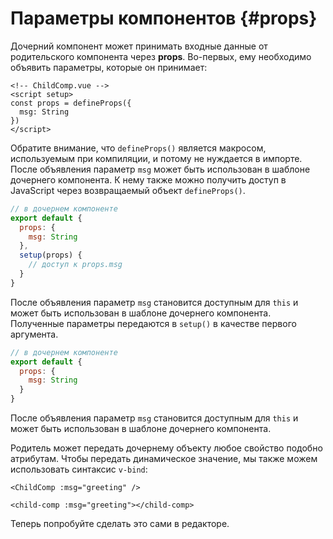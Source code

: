 # Параметры компонентов {#props}

Дочерний компонент может принимать входные данные от родительского компонента через **props**. Во-первых, ему необходимо объявить параметры, которые он принимает:

<div class="composition-api">
<div class="sfc">

```vue
<!-- ChildComp.vue -->
<script setup>
const props = defineProps({
  msg: String
})
</script>
```

Обратите внимание, что `defineProps()` является макросом, используемым при компиляции, и потому не нуждается в импорте. После объявления параметр `msg` может быть использован в шаблоне дочернего компонента. К нему также можно получить доступ в JavaScript через возвращаемый объект `defineProps()`.

</div>

<div class="html">

```js
// в дочернем компоненте
export default {
  props: {
    msg: String
  },
  setup(props) {
    // доступ к props.msg
  }
}
```

После объявления параметр `msg` становится доступным для `this` и может быть использован в шаблоне дочернего компонента. Полученные параметры передаются в `setup()` в качестве первого аргумента.

</div>

</div>

<div class="options-api">

```js
// в дочернем компоненте
export default {
  props: {
    msg: String
  }
}
```

После объявления параметр `msg` становится доступным для `this` и может быть использован в шаблоне дочернего компонента.

</div>

Родитель может передать дочернему объекту любое свойство подобно атрибутам. Чтобы передать динамическое значение, мы также можем использовать синтаксис `v-bind`:

<div class="sfc">

```vue-html
<ChildComp :msg="greeting" />
```

</div>
<div class="html">

```vue-html
<child-comp :msg="greeting"></child-comp>
```

</div>

Теперь попробуйте сделать это сами в редакторе.
